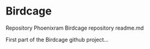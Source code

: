 # Birdcage
Repository
Phoenixram Birdcage repository readme.md

First part of the Birdcage github project...
